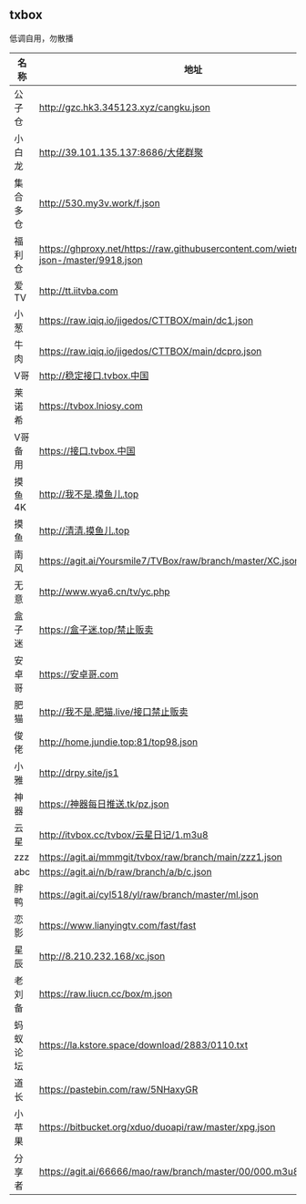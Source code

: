 ## txbox

低调自用，勿散播

|  名称    |  地址                    |
|----------| ------------------------|
|公子仓    |http://gzc.hk3.345123.xyz/cangku.json     |
|小白龙    |http://39.101.135.137:8686/大佬群聚     |
|集合多仓  |http://530.my3v.work/f.json     |
|福利仓    |https://ghproxy.net/https://raw.githubusercontent.com/wietrade/tvbox-json-/master/9918.json   |
|爱TV      |http://tt.iitvba.com     |
|小葱      |https://raw.iqiq.io/jigedos/CTTBOX/main/dc1.json     |
|牛肉      |https://raw.iqiq.io/jigedos/CTTBOX/main/dcpro.json     |
|V哥       |http://稳定接口.tvbox.中国     |
|莱诺希    |https://tvbox.lniosy.com     |
|V哥备用   |https://接口.tvbox.中国     |
|摸鱼4K    |http://我不是.摸鱼儿.top     |
|摸鱼      |http://清清.摸鱼儿.top     |
|南风      |https://agit.ai/Yoursmile7/TVBox/raw/branch/master/XC.json|
|无意      |http://www.wya6.cn/tv/yc.php     |
|盒子迷    |https://盒子迷.top/禁止贩卖 |
|安卓哥     |https://安卓哥.com     |
|肥猫      |http://我不是.肥猫.live/接口禁止贩卖 |
|俊佬      |http://home.jundie.top:81/top98.json |
|小雅      |http://drpy.site/js1 |  
|神器      |https://神器每日推送.tk/pz.json |  
|云星      |http://itvbox.cc/tvbox/云星日记/1.m3u8 |
|zzz       |https://agit.ai/mmmgit/tvbox/raw/branch/main/zzz1.json | 
|abc       |https://agit.ai/n/b/raw/branch/a/b/c.json |  
|胖鸭       |https://agit.ai/cyl518/yl/raw/branch/master/ml.json |  
|恋影       |https://www.lianyingtv.com/fast/fast |  
|星辰       |http://8.210.232.168/xc.json |  
|老刘备     |https://raw.liucn.cc/box/m.json |  
|蚂蚁论坛     |https://la.kstore.space/download/2883/0110.txt |  
|道长       |https://pastebin.com/raw/5NHaxyGR |  
|小苹果     |https://bitbucket.org/xduo/duoapi/raw/master/xpg.json |  
|分享者     |https://agit.ai/66666/mao/raw/branch/master/00/000.m3u8 |  
